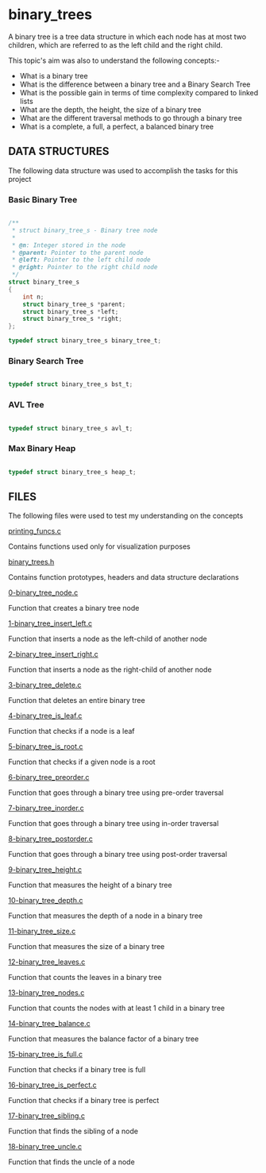 # binary_trees
A binary tree is a tree data structure in which each node has at most two children, which are referred to as the left child and the right child.

This topic's aim was also to understand the following concepts:-

* What is a binary tree
* What is the difference between a binary tree and a Binary Search Tree
* What is the possible gain in terms of time complexity compared to linked lists
* What are the depth, the height, the size of a binary tree
* What are the different traversal methods to go through a binary tree
* What is a complete, a full, a perfect, a balanced binary tree


## DATA STRUCTURES

The following data structure was used to accomplish the tasks for this project

### Basic Binary Tree

```c

/**
 * struct binary_tree_s - Binary tree node
 *
 * @n: Integer stored in the node
 * @parent: Pointer to the parent node
 * @left: Pointer to the left child node
 * @right: Pointer to the right child node
 */
struct binary_tree_s
{
    int n;
    struct binary_tree_s *parent;
    struct binary_tree_s *left;
    struct binary_tree_s *right;
};

typedef struct binary_tree_s binary_tree_t;

```

### Binary Search Tree

```c

typedef struct binary_tree_s bst_t;

```

### AVL Tree

```c

typedef struct binary_tree_s avl_t;

```

### Max Binary Heap

```c

typedef struct binary_tree_s heap_t;

```

## FILES

The following files were used to test my understanding on the concepts

[printing_funcs.c](../master/printing_funcs.c)

Contains functions used only for visualization purposes

[binary_trees.h](../master/binary_trees.h)

Contains function prototypes, headers and data structure declarations

[0-binary_tree_node.c](../master/0-binary_tree_node.c)

Function that creates a binary tree node

[1-binary_tree_insert_left.c](../master/1-binary_tree_insert_left.c)

Function that inserts a node as the left-child of another node

[2-binary_tree_insert_right.c](../master/2-binary_tree_insert_right.c)

Function that inserts a node as the right-child of another node

[3-binary_tree_delete.c](../master/3-binary_tree_delete.c)

Function that deletes an entire binary tree

[4-binary_tree_is_leaf.c](../master/4-binary_tree_is_leaf.c)

Function that checks if a node is a leaf

[5-binary_tree_is_root.c](../master/5-binary_tree_is_root.c)

Function that checks if a given node is a root

[6-binary_tree_preorder.c](../master/6-binary_tree_preorder.c)

Function that goes through a binary tree using pre-order traversal

[7-binary_tree_inorder.c](../master/7-binary_tree_inorder.c)

Function that goes through a binary tree using in-order traversal

[8-binary_tree_postorder.c](../master/8-binary_tree_postorder.c)

Function that goes through a binary tree using post-order traversal

[9-binary_tree_height.c](../master/9-binary_tree_height.c)

Function that measures the height of a binary tree

[10-binary_tree_depth.c](../master/10-binary_tree_depth.c)

Function that measures the depth of a node in a binary tree

[11-binary_tree_size.c](../master/11-binary_tree_size.c)

Function that measures the size of a binary tree

[12-binary_tree_leaves.c](../master/12-binary_tree_leaves.c)

Function that counts the leaves in a binary tree

[13-binary_tree_nodes.c](../master/13-binary_tree_nodes.c)

Function that counts the nodes with at least 1 child in a binary tree

[14-binary_tree_balance.c](../master/14-binary_tree_balance.c)

Function that measures the balance factor of a binary tree

[15-binary_tree_is_full.c](../master/15-binary_tree_is_full.c)

Function that checks if a binary tree is full

[16-binary_tree_is_perfect.c](../master/16-binary_tree_is_perfect.c)

Function that checks if a binary tree is perfect

[17-binary_tree_sibling.c](../master/17-binary_tree_sibling.c)

Function that finds the sibling of a node

[18-binary_tree_uncle.c](../master/18-binary_tree_uncle.c)

Function that finds the uncle of a node

